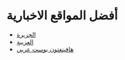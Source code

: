 # أفضل المواقع الاخبارية

- [الجزيرة](http://www.aljazeera.net/portal)
- [العربية](http://www.alarabiya.net/)
- [هافينغتون بوست عربي](http://www.huffpostarabi.com/)
